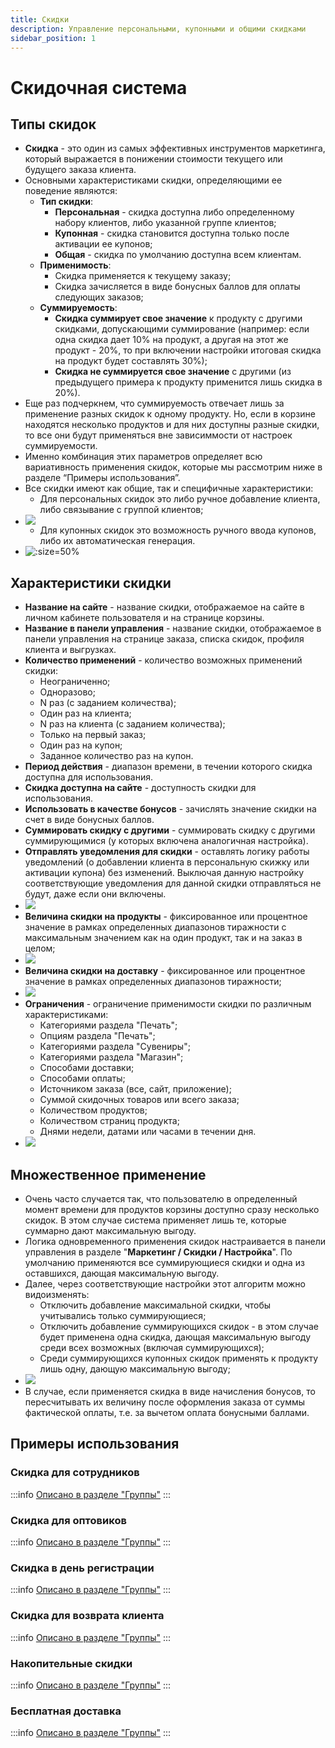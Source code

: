 ```yaml
---
title: Скидки
description: Управление персональными, купонными и общими скидками
sidebar_position: 1
---
```


# Скидочная система
## Типы скидок
* __Скидка__ - это один из самых эффективных инструментов маркетинга, который выражается в понижении стоимости текущего или будущего заказа клиента.
* Основными характеристиками скидки, определяющими ее поведение являются:
    + __Тип скидки__:
        + __Персональная__ - скидка доступна либо определенному набору клиентов, либо указанной группе клиентов;
        + __Купонная__ - скидка становится доступна только после активации ее купонов;
        + __Общая__ - скидка по умолчанию доступна всем клиентам.
    + __Применимость__:
        + Скидка применяется к текущему заказу;
        + Скидка зачисляется в виде бонусных баллов для оплаты следующих заказов;
    + __Суммируемость__:
        + __Скидка суммирует свое значение__ к продукту с другими скидками, допускающими суммирование (например: если одна скидка дает 10% на продукт, а другая на этот же продукт - 20%, то при включении настройки итоговая скидка на продукт будет составлять 30%);
        + __Скидка не суммируется свое значение__ с другими (из предыдущего примера к продукту применится лишь скидка в 20%).
* Еще раз подчеркнем, что суммируемость отвечает лишь за применение разных скидок к одному продукту. Но, если в корзине находятся несколько продуктов и для них доступны разные скидки, то все они будут применяться вне зависиммости от настроек суммируемости.
* Именно комбинация этих параметров определяет всю вариативность применения скидок, которые мы рассмотрим ниже в разделе “Примеры использования”.
* Все скидки имеют как общие, так и специфичные характеристики:
    + Для персональных скидок это либо ручное добавление клиента, либо связывание с группой клиентов;
* ![](../_media/marketing/discounts01.png)
    + Для купонных скидок это возможность ручного ввода купонов, либо их автоматическая генерация.
* ![](../_media/marketing/discounts02.png ':size=50%')

## Характеристики скидки
* __Название на сайте__ - название скидки, отображаемое на сайте в личном кабинете пользователя и на странице корзины.
* __Название в панели управления__ - название скидки, отображаемое в панели управления на странице заказа, списка скидок, профиля клиента и выгрузках.
* __Количество применений__ - количество возможных применений скидки:
    + Неограниченно;
    + Одноразово;
    + N раз (с заданием количества);
    + Один раз на клиента;
    + N раз на клиента (с заданием количества);
    + Только на первый заказ;
    + Один раз на купон;
    + Заданное количество раз на купон.
* __Период действия__ - диапазон времени, в течении которого скидка доступна для использования. 
* __Скидка доступна на сайте__ - доступность скидки для использования.
* __Использовать в качестве бонусов__ - зачислять значение скидки на счет в виде бонусных баллов.
* __Суммировать скидку с другими__ - суммировать скидку с другими суммирующимися (у которых включена аналогичная настройка).
* __Отправлять уведомления для скидки__ - оставлять логику работы уведомлений (о добавлении клиента в персональную скижку или активации купона) без изменений. Выключая данную настройку соответствующие уведомления для данной скидки отправляться не будут, даже если они включены.
* ![](../_media/marketing/discounts03.png)
* __Величина скидки на продукты__ - фиксированное или процентное значение в рамках определенных диапазонов тиражности с максимальным значением как на один продукт, так и на заказ в целом;
* ![](../_media/marketing/discounts04.png)
* __Величина скидки на доставку__ - фиксированное или процентное значение в рамках определенных диапазонов тиражности;
* ![](../_media/marketing/discounts05.png)
* __Ограничения__ - ограничение применимости скидки по различным характеристиками:
    + Категориями раздела "Печать";
    + Опциям раздела "Печать";
    + Категориями раздела "Сувениры";
    + Категориями раздела "Магазин";
    + Способами доставки;
    + Способами оплаты;
    + Источником заказа (все, сайт, приложение);
    + Суммой скидочных товаров или всего заказа;
    + Количеством продуктов;
    + Количеством страниц продукта;
    + Днями недели, датами или часами в течении дня.
* ![](../_media/marketing/discounts06.png)

## Множественное применение
* Очень часто случается так, что пользователю в определенный момент времени для продуктов корзины доступно сразу несколько скидок. В этом случае система применяет лишь те, которые суммарно дают максимальную выгоду.
* Логика одновременного применения скидок настраивается в панели управления в разделе "__Маркетинг / Скидки / Настройка__". По умолчанию применяются все суммирующиеся скидки и одна из оставшихся, дающая максимальную выгоду. 
* Далее, через соответствующие настройки этот алгоритм можно видоизменять:
    + Отключить добавление максимальной скидки, чтобы учитывались только суммирующиеся;
    + Отключить добавление суммирующихся скидок - в этом случае будет применена одна скидка, дающая максимальную выгоду среди всех возможных (включая суммирующихся);
    + Среди суммирующихся купонных скидок применять к продукту лишь одну, дающую максимальную выгоду;
* ![](../_media/marketing/discounts07.png)
* В случае, если применяется скидка в виде начисления бонусов, то пересчитывать их величину после оформления заказа от суммы фактической оплаты, т.е. за вычетом оплата бонусными баллами.

## Примеры использования
### Скидка для сотрудников
:::info
[Описано в разделе "Группы"](/customers/groups#скидка-для-сотрудников)
:::
### Скидка для оптовиков
:::info
[Описано в разделе "Группы"](/customers/groups#оптовая-печать-фотографий)
:::
### Скидка в день регистрации
:::info
[Описано в разделе "Группы"](/customers/groups#скидка-в-день-регистрации)
:::
### Скидка для возврата клиента
:::info
[Описано в разделе "Группы"](/customers/groups#скидка-для-возврата-клиента)
:::
### Накопительные скидки
:::info
[Описано в разделе "Группы"](/customers/groups#накопительные-скидки)
:::
### Бесплатная доставка
:::info
[Описано в разделе "Группы"](/customers/groups#бесплатная-доставка)
:::